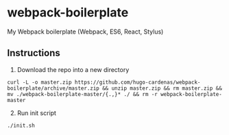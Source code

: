 # webpack-boilerplate
My Webpack boilerplate (Webpack, ES6, React, Stylus)

## Instructions

1. Download the repo into a new directory
```
curl -L -o master.zip https://github.com/hugo-cardenas/webpack-boilerplate/archive/master.zip && unzip master.zip && rm master.zip && mv ./webpack-boilerplate-master/{.,}* ./ && rm -r webpack-boilerplate-master
```
2. Run init script
```
./init.sh
```
